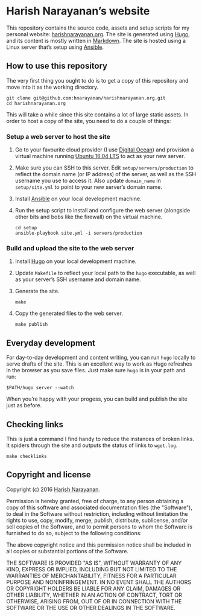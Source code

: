 # Harish Narayanan’s website

This repository contains the source code, assets and setup scripts for
my personal website: [harishnarayanan.org](https://harishnarayanan.org).
The site is generated using [Hugo](https://gohugo.io/), and its content
is mostly written in [Markdown](https://daringfireball.net/projects/markdown/).
The site is hosted using a Linux server that’s setup using
[Ansible](https://www.ansible.com).

## How to use this repository

The very first thing you ought to do is to get a copy of this
repository and move into it as the working directory.

````
git clone git@github.com:hnarayanan/harishnarayanan.org.git
cd harishnarayanan.org
````

This will take a while since this site contains a lot of large static
assets. In order to host a copy of the site, you need to do a couple
of things:

### Setup a web server to host the site

1. Go to your favourite cloud provider (I use [Digital
   Ocean](https://m.do.co/c/e3559ea013de)) and provision a virtual
   machine running [Ubuntu 16.04
   LTS](http://releases.ubuntu.com/16.04/) to act as your new server.

2. Make sure you can SSH to this server. Edit
   `setup/servers/production` to reflect the domain name (or IP
   address) of the server, as well as the SSH username you use to
   access it. Also update `domain_name` in `setup/site.yml` to point
   to your new server’s domain name.

3. Install [Ansible](https://www.ansible.com) on your local development
   machine.

4. Run the setup script to install and configure the web server
   (alongside other bits and bobs like the firewall) on the virtual
   machine.

   ````
   cd setup
   ansible-playbook site.yml -i servers/production
   ````

### Build and upload the site to the web server

1. Install [Hugo](https://gohugo.io) on your local development
   machine.

2. Update `Makefile` to reflect your local path to the `hugo`
   executable, as well as your server’s SSH username and domain name.

3. Generate the site.

   ````
   make
   ````

4. Copy the generated files to the web server.

   ````
   make publish
   ````

## Everyday development

For day-to-day development and content writing, you can run `hugo`
locally to serve drafts of the site. This is an excellent way to work
as Hugo refreshes in the browser as you save files. Just make sure
`hugo` is in your path and run:

````
$PATH/hugo server --watch
````

When you’re happy with your progess, you can build and publish the
site just as before.

## Checking links

This is just a command I find handy to reduce the instances of broken
links. It spiders through the site and outputs the status of links to
`wget.log`.

````
make checklinks
````

## Copyright and license

Copyright (c) 2016 [Harish Narayanan](https://harishnarayanan.org).

Permission is hereby granted, free of charge, to any person obtaining a copy
of this software and associated documentation files (the "Software"), to deal
in the Software without restriction, including without limitation the rights
to use, copy, modify, merge, publish, distribute, sublicense, and/or sell
copies of the Software, and to permit persons to whom the Software is
furnished to do so, subject to the following conditions:

The above copyright notice and this permission notice shall be included in
all copies or substantial portions of the Software.

THE SOFTWARE IS PROVIDED "AS IS", WITHOUT WARRANTY OF ANY KIND, EXPRESS OR
IMPLIED, INCLUDING BUT NOT LIMITED TO THE WARRANTIES OF MERCHANTABILITY,
FITNESS FOR A PARTICULAR PURPOSE AND NONINFRINGEMENT. IN NO EVENT SHALL THE
AUTHORS OR COPYRIGHT HOLDERS BE LIABLE FOR ANY CLAIM, DAMAGES OR OTHER
LIABILITY, WHETHER IN AN ACTION OF CONTRACT, TORT OR OTHERWISE, ARISING FROM,
OUT OF OR IN CONNECTION WITH THE SOFTWARE OR THE USE OR OTHER DEALINGS IN
THE SOFTWARE.
